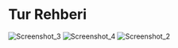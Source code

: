 # Tur Rehberi
![Screenshot_3](https://user-images.githubusercontent.com/67223106/127287969-7c39865c-1e1d-438d-afa3-9a7af10417a7.png)
![Screenshot_4](https://user-images.githubusercontent.com/67223106/127288247-eaa834ea-b914-42c2-b893-b33b33d3719d.png)
![Screenshot_2](https://user-images.githubusercontent.com/67223106/127287977-5512b882-092a-4181-a49e-d4a2d1791a79.png)
